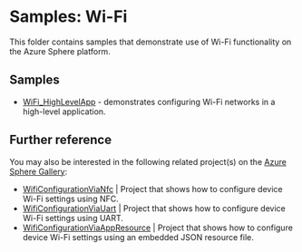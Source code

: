 # Samples: Wi-Fi

This folder contains samples that demonstrate use of Wi-Fi functionality on the Azure Sphere platform.

## Samples

 * [WiFi_HighLevelApp](WiFi_HighLevelApp) - demonstrates configuring Wi-Fi networks in a high-level application.

## Further reference
You may also be interested in the following related project(s) on the [Azure Sphere Gallery](https://github.com/Azure/azure-sphere-gallery):

- [WifiConfigurationViaNfc](https://github.com/Azure/azure-sphere-gallery/tree/main/WiFiConfigurationViaNfc) | Project that shows how to configure device Wi-Fi settings using NFC.
- [WifiConfigurationViaUart](https://github.com/Azure/azure-sphere-gallery/tree/main/WifiConfigurationViaUart) | Project that shows how to configure device Wi-Fi settings using UART.
- [WifiConfigurationViaAppResource](https://github.com/Azure/azure-sphere-gallery/tree/main/WifiConfigurationViaAppResource) | Project that shows how to configure device Wi-Fi settings using an embedded JSON resource file.